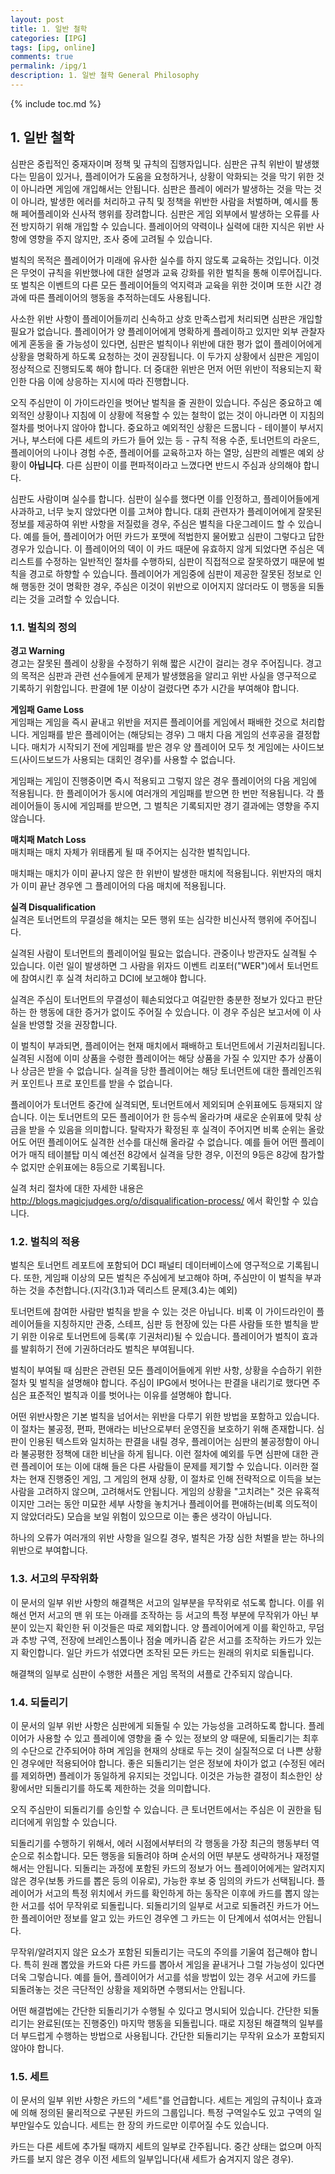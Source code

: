 ```yaml
---
layout: post
title: 1. 일반 철학
categories: [IPG]
tags: [ipg, online]
comments: true
permalink: /ipg/1
description: 1. 일반 철학 General Philosophy
---
```


{% include toc.md %}

## 1. 일반 철학
심판은 중립적인 중재자이며 정책 및 규칙의 집행자입니다. 심판은 규칙 위반이 발생했다는 믿음이 있거나, 플레이어가 도움을 요청하거나, 상황이 악화되는 것을 막기 위한 것이 아니라면 게임에 개입해서는 안됩니다. 심판은 플레이 에러가 발생하는 것을 막는 것이 아니라, 발생한 에러를 처리하고 규칙 및 정책을 위반한 사람을 처벌하며, 예시를 통해 페어플레이와 신사적 행위를 장려합니다. 심판은 게임 외부에서 발생하는 오류를 사전 방지하기 위해 개입할 수 있습니다. 플레이어의 약력이나 실력에 대한 지식은 위반 사항에 영향을 주지 않지만, 조사 중에 고려될 수 있습니다.

벌칙의 목적은 플레이어가 미래에 유사한 실수를 하지 않도록 교육하는 것입니다. 이것은 무엇이 규칙을 위반했나에 대한 설명과 교육 강화를 위한 벌칙을 통해 이루어집니다. 또 벌칙은 이벤트의 다른 모든 플레이어들의 억지력과 교육을 위한 것이며 또한 시간 경과에 따른 플레이어의 행동을 추적하는데도 사용됩니다.  

사소한 위반 사항이 플레이어들끼리 신속하고 상호 만족스럽게 처리되면 심판은 개입할 필요가 없습니다. 플레이어가 양 플레이어에게 명확하게 플레이하고 있지만 외부 관찰자에게 혼동을 줄 가능성이 있다면, 심판은 벌칙이나 위반에 대한 평가 없이 플레이어에게 상황을 명확하게 하도록 요청하는 것이 권장됩니다. 이 두가지 상황에서 심판은 게임이 정상적으로 진행되도록 해야 합니다. 더 중대한 위반은 먼저 어떤 위반이 적용되는지 확인한 다음 이에 상응하는 지시에 따라 진행합니다.

오직 주심만이 이 가이드라인을 벗어난 벌칙을 줄 권한이 있습니다. 주심은 중요하고 예외적인 상황이나 지침에 이 상황에 적용할 수 있는 철학이 없는 것이 아니라면 이 지침의 절차를 벗어나지 않아야 합니다. 중요하고 예외적인 상황은 드뭅니다 - 테이블이 부서지거나, 부스터에 다른 세트의 카드가 들어 있는 등 - 규칙 적용 수준, 토너먼트의 라운드, 플레이어의 나이나 경험 수준, 플레이어를 교육하고자 하는 열망, 심판의 레벨은 예외 상황이 **아닙니다**. 다른 심판이 이를 편파적이라고 느꼈다면 반드시 주심과 상의해야 합니다.

심판도 사람이며 실수를 합니다. 심판이 실수를 했다면 이를 인정하고, 플레이어들에게 사과하고, 너무 늦지 않았다면 이를 고쳐야 합니다. 대회 관련자가 플레이어에게 잘못된 정보를 제공하여 위반 사항을 저질렀을 경우, 주심은 벌칙을 다운그레이드 할 수 있습니다. 예를 들어, 플레이어가 어떤 카드가 포맷에 적법한지 물어봤고 심판이 그렇다고 답한 경우가 있습니다. 이 플레이어의 덱이 이 카드 때문에 유효하지 않게 되었다면 주심은 덱리스트를 수정하는 일반적인 절차를 수행하되, 심판이 직접적으로 잘못하였기 때문에 벌칙을 경고로 하향할 수 있습니다. 플레이어가 게임중에 심판이 제공한 잘못된 정보로 인해 행동한 것이 명확한 경우, 주심은 이것이 위반으로 이어지지 않더라도 이 행동을 되돌리는 것을 고려할 수 있습니다.

<a name="1.1"></a>

### 1.1. 벌칙의 정의
**경고 Warning**  
경고는 잘못된 플레이 상황을 수정하기 위해 짧은 시간이 걸리는 경우 주어집니다. 경고의 목적은 심판과 관련 선수들에게 문제가 발생했음을 알리고 위반 사실을 영구적으로 기록하기 위함입니다. 판결에 1분 이상이 걸렸다면 추가 시간을 부여해야 합니다.

**게임패 Game Loss**  
게임패는 게임을 즉시 끝내고 위반을 저지른 플레이어를 게임에서 패배한 것으로 처리합니다. 게임패를 받은 플레이어는 (해당되는 경우) 그 매치 다음 게임의 선후공을 결정합니다. 매치가 시작되기 전에 게임패를 받은 경우 양 플레이어 모두 첫 게임에는 사이드보드(사이드보드가 사용되는 대회인 경우)를 사용할 수 없습니다.

게임패는 게임이 진행중이면 즉시 적용되고 그렇지 않은 경우 플레이어의 다음 게임에 적용됩니다. 한 플레이어가 동시에 여러개의 게임패를 받으면 한 번만 적용됩니다. 각 플레이어들이 동시에 게임패를 받으면, 그 벌칙은 기록되지만 경기 결과에는 영향을 주지 않습니다.

**매치패 Match Loss**  
매치패는 매치 자체가 위태롭게 될 때 주어지는 심각한 벌칙입니다.

매치패는 매치가 이미 끝나지 않은 한 위반이 발생한 매치에 적용됩니다. 위반자의 매치가 이미 끝난 경우엔 그 플레이어의 다음 매치에 적용됩니다.

**실격 Disqualification**  
실격은 토너먼트의 무결성을 해치는 모든 행위 또는 심각한 비신사적 행위에 주어집니다.

실격된 사람이 토너먼트의 플레이어일 필요는 없습니다. 관중이나 방관자도 실격될 수 있습니다. 이런 일이 발생하면 그 사람을 위자드 이벤트 리포터("WER")에서 토너먼트에 참여시킨 후 실격 처리하고 DCI에 보고해야 합니다.

실격은 주심이 토너먼트의 무결성이 훼손되었다고 여길만한 충분한 정보가 있다고 판단하는 한 행동에 대한 증거가 없이도 주어질 수 있습니다. 이 경우 주심은 보고서에 이 사실을 반영할 것을 권장합니다.

이 벌칙이 부과되면, 플레이어는 현재 매치에서 패배하고 토너먼트에서 기권처리됩니다. 실격된 시점에 이미 상품을 수령한 플레이어는 해당 상품을 가질 수 있지만 추가 상품이나 상금은 받을 수 없습니다. 실격을 당한 플레이어는 해당 토너먼트에 대한 플레인즈워커 포인트나 프로 포인트를 받을 수 없습니다.

플레이어가 토너먼트 중간에 실격되면, 토너먼트에서 제외되며 순위표에도 등재되지 않습니다. 이는 토너먼트의 모든 플레이어가 한 등수씩 올라가며 새로운 순위표에 맞춰 상금을 받을 수 있음을 의미합니다. 탈락자가 확정된 후 실격이 주어지면 비록 순위는 올랐어도 어떤 플레이어도 실격한 선수를 대신해 올라갈 수 없습니다. 예를 들어 어떤 플레이어가 매직 테이블탑 미식 예선전 8강에서 실격을 당한 경우, 이전의 9등은 8강에 참가할 수 없지만 순위표에는 8등으로 기록됩니다.

실격 처리 절차에 대한 자세한 내용은 http://blogs.magicjudges.org/o/disqualification-process/ 에서 확인할 수 있습니다.

<a name="1.2"></a>

### 1.2. 벌칙의 적용
벌칙은 토너먼트 레포트에 포함되어 DCI 패널티 데이터베이스에 영구적으로 기록됩니다. 또한, 게임패 이상의 모든 벌칙은 주심에게 보고해야 하며, 주심만이 이 벌칙을 부과하는 것을 추천합니다.(지각(3.1)과 덱리스트 문제(3.4)는 예외)

토너먼트에 참여한 사람만 벌칙을 받을 수 있는 것은 아닙니다. 비록 이 가이드라인이 플레이어들을 지칭하지만 관중, 스테프, 심판 등 현장에 있는 다른 사람들 또한 벌칙을 받기 위한 이유로 토너먼트에 등록(후 기권처리)될 수 있습니다. 플레이어가 벌칙이 효과를 발휘하기 전에 기권하더라도 벌칙은 부여됩니다.

벌칙이 부여될 때 심판은 관련된 모든 플레이어들에게 위반 사항, 상황을 수습하기 위한 절차 및 벌칙을 설명해야 합니다. 주심이 IPG에서 벗어나는 판결을 내리기로 했다면 주심은 표준적인 벌칙과 이를 벗어나는 이유를 설명해야 합니다.

어떤 위반사항은 기본 벌칙을 넘어서는 위반을 다루기 위한 방법을 포함하고 있습니다. 이 절차는 불공정, 편파, 편애라는 비난으로부터 운영진을 보호하기 위해 존재합니다. 심판이 인용된 텍스트와 일치하는 판결을 내릴 경우, 플레이어는 심판의 불공정함이 아니라 불공평한 정책에 대한 비난을 하게 됩니다. 이런 절차에 예외를 두면 심판에 대한 관련 플레이어 또는 이에 대해 들은 다른 사람들이 문제를 제기할 수 있습니다. 이러한 절차는 현재 진행중인 게임, 그 게임의 현재 상황, 이 절차로 인해 전략적으로 이득을 보는 사람을 고려하지 않으며, 고려해서도 안됩니다. 게임의 상황을 "고치려는" 것은 유혹적이지만 그러는 동안 미묘한 세부 사항을 놓치거나 플레이어를 편애하는(비록 의도적이지 않았더라도) 모습을 보일 위험이 있으므로 이는 좋은 생각이 아닙니다.

하나의 오류가 여러개의 위반 사항을 일으킬 경우, 벌칙은 가장 심한 처벌을 받는 하나의 위반으로 부여합니다.

<a name="1.3"></a>

### 1.3. 서고의 무작위화
이 문서의 일부 위반 사항의 해결책은 서고의 일부분을 무작위로 섞도록 합니다. 이를 위해선 먼저 서고의 맨 위 또는 아래를 조작하는 등 서고의 특정 부분에 무작위가 아닌 부분이 있는지 확인한 뒤 이것들은 따로 제외합니다. 양 플레이어에게 이를 확인하고, 무덤과 추방 구역, 전장에 브레인스톰이나 점술 메카니즘 같은 서고를 조작하는 카드가 있는지 확인합니다. 일단 카드가 섞였다면 조작된 모든 카드는 원래의 위치로 되돌립니다.

해결책의 일부로 심판이 수행한 셔플은 게임 목적의 셔플로 간주되지 않습니다.

<a name="1.4"></a>

### 1.4. 되돌리기
이 문서의 일부 위반 사항은 심판에게 되돌릴 수 있는 가능성을 고려하도록 합니다. 플레이어가 사용할 수 있고 플레이에 영향을 줄 수 있는 정보의 양 때문에, 되돌리기는 최후의 수단으로 간주되어야 하며 게임을 현재의 상태로 두는 것이 실질적으로 더 나쁜 상황인 경우에만 적용되어야 합니다. 좋은 되돌리기는 얻은 정보에 차이가 없고 (수정된 에러를 제외하면) 플레이가 동일하게 유지되는 것입니다. 이것은 가능한 결정이 최소한인 상황에서만 되돌리기를 하도록 제한하는 것을 의미합니다.

오직 주심만이 되돌리기를 승인할 수 있습니다. 큰 토너먼트에서는 주심은 이 권한을 팀 리더에게 위임할 수 있습니다.

되돌리기를 수행하기 위해서, 에러 시점에서부터의 각 행동을 가장 최근의 행동부터 역순으로  취소합니다. 모든 행동을 되돌려야 하며 순서의 어떤 부분도 생략하거나 재정렬해서는 안됩니다. 되돌리는 과정에 포함된 카드의 정보가 어느 플레이어에게는 알려지지 않은 경우(보통 카드를 뽑은 등의 이유로), 가능한 후보 중 임의의 카드가 선택됩니다. 플레이어가 서고의 특정 위치에서 카드를 확인하게 하는 동작은 이후에 카드를 뽑지 않는 한 서고를 섞어 무작위로 되돌립니다. 되돌리기의 일부로 서고로 되돌려진 카드가 어느 한 플레이어만 정보를 알고 있는 카드인 경우엔 그 카드는 이 단계에서 섞여서는 안됩니다.

무작위/알려지지 않은 요소가 포함된 되돌리기는 극도의 주의를 기울여 접근해야 합니다. 특히 원래 뽑았을 카드와 다른 카드를 뽑아서 게임을 끝내거나 그럴 가능성이 있다면 더욱 그렇습니다. 예를 들어, 플레이어가 서고를 섞을 방법이 있는 경우 서고에 카드를 되돌려놓는 것은 극단적인 상황을 제외하면 수행되서는 안됩니다.

어떤 해결법에는 간단한 되돌리기가 수행될 수 있다고 명시되어 있습니다. 간단한 되돌리기는 완료된(또는 진행중인) 마지막 행동을 되돌립니다. 때로 지정된 해결책의 일부를 더 부드럽게 수행하는 방법으로 사용됩니다. 간단한 되돌리기는 무작위 요소가 포함되지 않아야 합니다.

<a name="1.5"></a>

### 1.5. 세트
이 문서의 일부 위반 사항은 카드의 "세트"를 언급합니다. 세트는 게임의 규칙이나 효과에 의해 정의된 물리적으로 구분된 카드의 그룹입니다. 특정 구역일수도 있고 구역의 일부만일수도 있습니다. 세트는 한 장의 카드로만 이루어질 수도 있습니다.

카드는 다른 세트에 추가될 때까지 세트의 일부로 간주됩니다. 중간 상태는 없으며 아직 카드를 보지 않은 경우 이전 세트의 일부입니다(새 세트가 숨겨지지 않은 경우).
